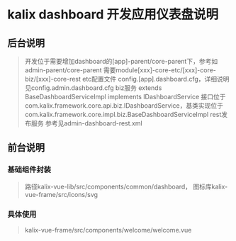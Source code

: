 # kalix dashboard 开发应用仪表盘说明

## 后台说明

> 开发位于需要增加dashboard的[app]-parent/core-parent下，参考如admin-parent/core-parent
> 需要module[xxx]-core-etc/[xxx]-core-biz/[xxx]-core-rest
> etc配置文件 config.[app].dashboard.cfg，详细说明见config.admin.dashboard.cfg
> biz服务 extends BaseDashboardServiceImpl implements IDashboardService
  接口位于com.kalix.framework.core.api.biz.IDashboardService，基类实现位于com.kalix.framework.core.impl.biz.BaseDashboardServiceImpl
> rest发布服务 参考见admin-dashboard-rest.xml

## 前台说明

### 基础组件封装

> 路径kalix-vue-lib/src/components/common/dashboard，
> 图标库kalix-vue-frame/src/icons/svg

### 具体使用

> kalix-vue-frame/src/components/welcome/welcome.vue
